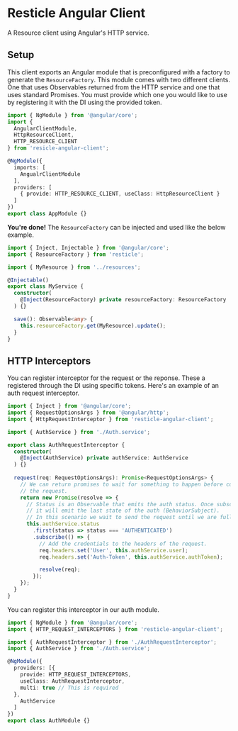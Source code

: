 Resticle Angular Client
=======================

A Resource client using Angular's HTTP service.

Setup
-----

This client exports an Angular module that is preconfigured with a factory
to generate the `ResourceFactory`. This module comes with two different clients.
One that uses Observables returned from the HTTP service and one that uses
standard Promises. You must provide which one you would like to use by registering
it with the DI using the provided token.

```typescript
import { NgModule } from '@angular/core';
import { 
  AngularClientModule,
  HttpResourceClient,
  HTTP_RESOURCE_CLIENT  
} from 'resicle-angular-client';

@NgModule({
  imports: [
    AngualrClientModule
  ],
  providers: [
    { provide: HTTP_RESOURCE_CLIENT, useClass: HttpResourceClient }
  ]
})
export class AppModule {}
```

**You're done!** The `ResourceFactory` can be injected and used like the below example.

```typescript
import { Inject, Injectable } from '@angular/core';
import { ResourceFactory } from 'resticle';

import { MyResource } from '../resources';

@Injectable()
export class MyService {
  constructor(
    @Inject(ResourceFactory) private resourceFactory: ResourceFactory
  ) {} 

  save(): Observable<any> {
    this.resourceFactory.get(MyResource).update();
  }
}
```

HTTP Interceptors
-----------------

You can register interceptor for the request or the reponse. These a registered through
the DI using specific tokens. Here's an example of an auth request interceptor.

```typescript
import { Inject } from '@angular/core';
import { RequestOptionsArgs } from '@angular/http';
import { HttpRequestInterceptor } from 'resticle-angular-client';

import { AuthService } from './Auth.service';

export class AuthRequestInterceptor {
  constructor(
    @Inject(AuthService) private authService: AuthService
  ) {}
  
  request(req: RequestOptionsArgs): Promise<RequestOptionsArgs> {
    // We can return promises to wait for something to happen before completing
    // the request.
    return new Promise(resolve => {
      // Status is an Observable that emits the auth status. Once subscribe upon
      // it will emit the last state of the auth (BehaviorSubject).
      // In this scenario we wait to send the request until we are fully authenticated.
      this.authService.status
        .first(status => status === 'AUTHENTICATED')
        .subscribe(() => {
          // Add the credentials to the headers of the request.
          req.headers.set('User', this.authService.user);
          req.headers.set('Auth-Token', this.authService.authToken);

          resolve(req);
        });
    });
  }
}
```

You can register this interceptor in our auth module.

```typescript
import { NgModule } from '@angular/core';
import { HTTP_REQUEST_INTERCEPTORS } from 'resticle-angular-client';

import { AuthRequestInterceptor } from './AuthRequestInterceptor';
import { AuthService } from './Auth.service';

@NgModule({
  providers: [{
    provide: HTTP_REQUEST_INTERCEPTORS,
    useClass: AuthRequestInterceptor,
    multi: true // This is required
  },
    AuthService
  ]
})
export class AuthModule {}
```
